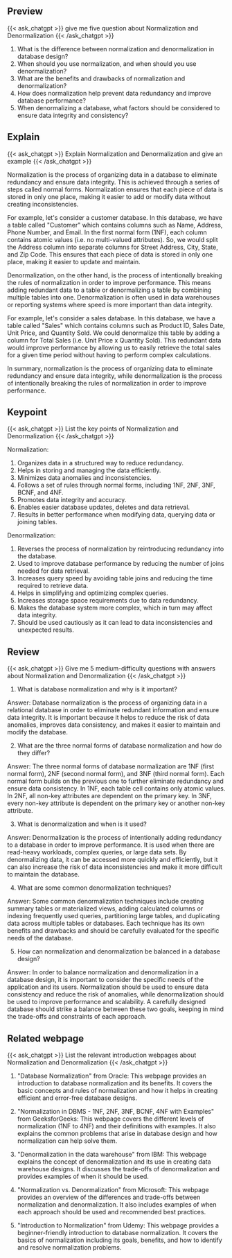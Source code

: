 ## Preview
{{< ask_chatgpt >}}
give me five question about Normalization and Denormalization
{{< /ask_chatgpt >}}



1. What is the difference between normalization and denormalization in database design?
2. When should you use normalization, and when should you use denormalization?
3. What are the benefits and drawbacks of normalization and denormalization?
4. How does normalization help prevent data redundancy and improve database performance?
5. When denormalizing a database, what factors should be considered to ensure data integrity and consistency?   

## Explain
{{< ask_chatgpt >}}
Explain Normalization and Denormalization and give an example
{{< /ask_chatgpt >}}



Normalization is the process of organizing data in a database to eliminate redundancy and ensure data integrity. This is achieved through a series of steps called normal forms. Normalization ensures that each piece of data is stored in only one place, making it easier to add or modify data without creating inconsistencies.

For example, let's consider a customer database. In this database, we have a table called "Customer" which contains columns such as Name, Address, Phone Number, and Email. In the first normal form (1NF), each column contains atomic values (i.e. no multi-valued attributes). So, we would split the Address column into separate columns for Street Address, City, State, and Zip Code. This ensures that each piece of data is stored in only one place, making it easier to update and maintain.

Denormalization, on the other hand, is the process of intentionally breaking the rules of normalization in order to improve performance. This means adding redundant data to a table or denormalizing a table by combining multiple tables into one. Denormalization is often used in data warehouses or reporting systems where speed is more important than data integrity.

For example, let's consider a sales database. In this database, we have a table called "Sales" which contains columns such as Product ID, Sales Date, Unit Price, and Quantity Sold. We could denormalize this table by adding a column for Total Sales (i.e. Unit Price x Quantity Sold). This redundant data would improve performance by allowing us to easily retrieve the total sales for a given time period without having to perform complex calculations.

In summary, normalization is the process of organizing data to eliminate redundancy and ensure data integrity, while denormalization is the process of intentionally breaking the rules of normalization in order to improve performance.   

## Keypoint
{{< ask_chatgpt >}}
List the key points of Normalization and Denormalization
{{< /ask_chatgpt >}}



Normalization:

1. Organizes data in a structured way to reduce redundancy.
2. Helps in storing and managing the data efficiently.
3. Minimizes data anomalies and inconsistencies.
4. Follows a set of rules through normal forms, including 1NF, 2NF, 3NF, BCNF, and 4NF.
5. Promotes data integrity and accuracy.
6. Enables easier database updates, deletes and data retrieval.
7. Results in better performance when modifying data, querying data or joining tables.

Denormalization:

1. Reverses the process of normalization by reintroducing redundancy into the database.
2. Used to improve database performance by reducing the number of joins needed for data retrieval.
3. Increases query speed by avoiding table joins and reducing the time required to retrieve data.
4. Helps in simplifying and optimizing complex queries.
5. Increases storage space requirements due to data redundancy.
6. Makes the database system more complex, which in turn may affect data integrity.
7. Should be used cautiously as it can lead to data inconsistencies and unexpected results.   

## Review
{{< ask_chatgpt >}}
Give me 5 medium-difficulty questions with answers about Normalization and Denormalization
{{< /ask_chatgpt >}}



1. What is database normalization and why is it important?

Answer: Database normalization is the process of organizing data in a relational database in order to eliminate redundant information and ensure data integrity. It is important because it helps to reduce the risk of data anomalies, improves data consistency, and makes it easier to maintain and modify the database.

2. What are the three normal forms of database normalization and how do they differ?

Answer: The three normal forms of database normalization are 1NF (first normal form), 2NF (second normal form), and 3NF (third normal form). Each normal form builds on the previous one to further eliminate redundancy and ensure data consistency. In 1NF, each table cell contains only atomic values. In 2NF, all non-key attributes are dependent on the primary key. In 3NF, every non-key attribute is dependent on the primary key or another non-key attribute.

3. What is denormalization and when is it used?

Answer: Denormalization is the process of intentionally adding redundancy to a database in order to improve performance. It is used when there are read-heavy workloads, complex queries, or large data sets. By denormalizing data, it can be accessed more quickly and efficiently, but it can also increase the risk of data inconsistencies and make it more difficult to maintain the database.

4. What are some common denormalization techniques?

Answer: Some common denormalization techniques include creating summary tables or materialized views, adding calculated columns or indexing frequently used queries, partitioning large tables, and duplicating data across multiple tables or databases. Each technique has its own benefits and drawbacks and should be carefully evaluated for the specific needs of the database.

5. How can normalization and denormalization be balanced in a database design?

Answer: In order to balance normalization and denormalization in a database design, it is important to consider the specific needs of the application and its users. Normalization should be used to ensure data consistency and reduce the risk of anomalies, while denormalization should be used to improve performance and scalability. A carefully designed database should strike a balance between these two goals, keeping in mind the trade-offs and constraints of each approach.   

## Related webpage
{{< ask_chatgpt >}}
List the relevant introduction webpages about Normalization and Denormalization
{{< /ask_chatgpt >}}



1. "Database Normalization" from Oracle: This webpage provides an introduction to database normalization and its benefits. It covers the basic concepts and rules of normalization and how it helps in creating efficient and error-free database designs.

2. "Normalization in DBMS - 1NF, 2NF, 3NF, BCNF, 4NF with Examples" from GeeksforGeeks: This webpage covers the different levels of normalization (1NF to 4NF) and their definitions with examples. It also explains the common problems that arise in database design and how normalization can help solve them.

3. "Denormalization in the data warehouse" from IBM: This webpage explains the concept of denormalization and its use in creating data warehouse designs. It discusses the trade-offs of denormalization and provides examples of when it should be used.

4. "Normalization vs. Denormalization" from Microsoft: This webpage provides an overview of the differences and trade-offs between normalization and denormalization. It also includes examples of when each approach should be used and recommended best practices.

5. "Introduction to Normalization" from Udemy: This webpage provides a beginner-friendly introduction to database normalization. It covers the basics of normalization including its goals, benefits, and how to identify and resolve normalization problems.   

